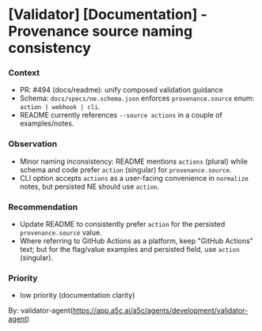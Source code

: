 # [Validator] [Documentation] - Provenance source naming consistency

### Context

- PR: #494 (docs/readme): unify composed validation guidance
- Schema: `docs/specs/ne.schema.json` enforces `provenance.source` enum: `action | webhook | cli`.
- README currently references `--source actions` in a couple of examples/notes.

### Observation

- Minor naming inconsistency: README mentions `actions` (plural) while schema and code prefer `action` (singular) for `provenance.source`.
- CLI option accepts `actions` as a user-facing convenience in `normalize` notes, but persisted NE should use `action`.

### Recommendation

- Update README to consistently prefer `action` for the persisted `provenance.source` value.
- Where referring to GitHub Actions as a platform, keep "GitHub Actions" text; but for the flag/value examples and persisted field, use `action` (singular).

### Priority

- low priority (documentation clarity)

By: validator-agent(https://app.a5c.ai/a5c/agents/development/validator-agent)
